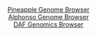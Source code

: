 <div id="Pineapple_Genome_Browser" align="center">
  <a href="https://igv.org/app/?sessionURL=blob:zZJda9swFIb_i6BlA8eW_JHYhjKcNmlLwpomc0NTilEc2VEqS66kOF_kv08rG7tZobnYGOhCOhzpvO.r5wAaIhUVHMTAtVFgIwQsoJZiM8FVzchXXBEF4gIzRSwgSUEk4TkB8QEUWGmcjofm5lLrWsWOQ3XdqjAvha08G1d4LzjeKDsXlXMpGMNzIbEWUjldiRvh0LJpbcgc17VtZnt24Cywxg5m9VJwJZya8DLbmPeyX6WsJFxUJKvWTNM3AZnRYzQu7AJ_SaaTJM.JUgOyu11cJIPb5MHrpbPr9uUsvbuZpu3p.YSWHOu1JBc1C4dbL_cno0JcowFKRqNVHk5peOb21Zl3dd7b1lQSdYE6KPS9NkS.iYbyBdn.T67Noic6583tbHXmdgd.dzcphrq_7Dze3PWYN6_S9B3nRwswka8NCyBfyk6MoOXBthW47daPLQotCCOTjxQUxE_PFtAS5y.m_ekA9K42xABFXtdv8FhAyAWRIG5FEHZQFLmB3_FhFKGjdQBryf5euP10HHWgm7huOyso0wbnRaZ4rWzMud3khV3uT0zTGxlgmlm5.rYjm.o.KaXQr3zbX4.r8M8cBSYBM_ztC43Vj2j6J.R9RIit56fiJvePKgqvPHh9vwuK7vhluu.l_qo_fng_ntOiKYSssDb9pmKOP3lrsKSYa1NoqKJzyqjeTU2KYgNi5HoGW5ALJgyHQJbzT9CCFgrg5994esfn43c-">Pineapple Genome Browser</a>
</div>
<div id="Alphonso_Genome_Browser" align="center">
  <a href="https://igv.org/app/?sessionURL=blob:zZNda9swGIX_i6BlA8eW7diuDWU4bdclzdLQzHVJKUaxZUeNLLmSbKcN.e_TysZuOmguNgZCSC_6OOfo0Q50WEjCGYiAY9qeadvAAHLN.wWqG4pnqMYSRCWiEhtA4BILzHIMoh0okVQouZnqnWulGhlZFlHNoEas4qZ0TVSjF85QL82c19YZpxStuECKC2mNBOq4Rapu0OMVahpT3.2anlUghSxEmzVnklsNZlXW6_OyX6WswozXOKtbqsirgEzr0RoLs0Sf4nQR5zmW8go_j4vT.Goc37oXyfLSP1sm11_SxE.PF6RiSLUCn94FWzgarzff4tGl7Gfe9O42VaNqopbJkXt.fLFtiMDy1A7sk6HrQ.jpYAgr8PZ_8qwbOdD3kTPaTHTXdud27Szqq43_Mh7lhX29ItW0f9O7D_YGoDxvNQsgX4sgsqHhQt_wHH_wY2ifGBCGOiHBCYjuHwygBMo3evn9DqjnRhMDJH5qX.ExABcFFiAahBAGdhg63jAYwjC098YOtIL.vXg_JzdhAJ3YcfysJFRpnItMskaaiDGzy0uzejkwzyc.h84aOv3X9obPmZrVE3pdpovl7eYPWRpAX_36hNroexT9E_LeI8RUq0NxG87nNGczvpie8TR.TB5nj63j.tuWvf3NAm32sGhKLmqk9Hpd0dOftHVIEMSULnREkhWhRD2nOkXeg8h2XA0tyDnlmkIgqtUHaEDD9uDH33C6.4f9dw--">Alphonso Genome Browser</a>
</div>


<div id="DAF_Genomics_Browser" align="center">
  <a href="https://ink-blot.github.io/?sessionURL=blob:tZF9a9swEMa_i2D9y2_ya2wIwyTdVjraLZ4XSCnhJp9jM8tyJXluG_LdJ7yOwUYZgw4kIfHc3XO635F8Q6la0ZOM.A6NHEqJRVQjpgL40OEVcFQkq6FTaBGJNUrsGZLsSGpQGsrNe5PZaD2ozHUrqO0D9oK3TDkqcGCwlRh1gybU9h3g8Ch6mJTDBDfBGlzohkb0SrjAGCple.6A_WE_gTl.avu5JO752Ol2dt2bJkxjlVOD6bbtK7z_SyP_wdms9nW.LfI5_xIfLqplfnmRfw7Oy93beLUrr99ty3h7VrSHHvQocfkBWz5xry5YxdfTpziC1aNg18HubvEqWJ.d3w.tRLWkCV2EQZR4ATlZpBNsNAgIayTNaGgl_sLyw9B.ugZRbGYgRUuym1uLaAnsqwm_ORL9MBhQROHdODOziJAVSpLZqeclNE39KExCL03pyTqSUXYvTPJNuUkTz899P3a.ADf.ddvN4zNGf4ovhfG3ymb_K6aPlb8uC6SMRnjorkKjbhK_W6y8_BlMFnn2W7WQHLSRfjyfoEBn3Dj2.heV4HR7.g4-">DAF Genomics Browser</a>
</div>
